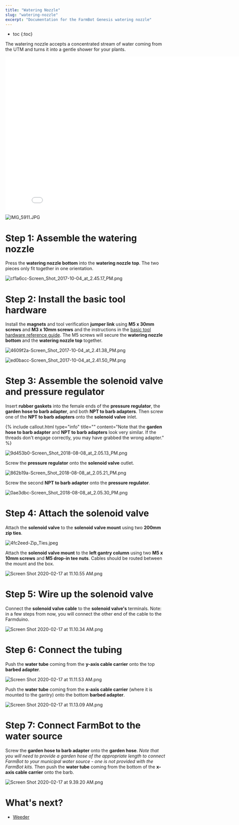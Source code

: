 ```yaml
---
title: "Watering Nozzle"
slug: "watering-nozzle"
excerpt: "Documentation for the FarmBot Genesis watering nozzle"
---
```


* toc
{:toc}

The watering nozzle accepts a concentrated stream of water coming from the UTM and turns it into a gentle shower for your plants.

<iframe class="embedly-embed" src="//cdn.embedly.com/widgets/media.html?src=https%3A%2F%2Fwww.youtube.com%2Fembed%2Fxh7imhENpLQ%3Ffeature%3Doembed&url=http%3A%2F%2Fwww.youtube.com%2Fwatch%3Fv%3Dxh7imhENpLQ&image=https%3A%2F%2Fi.ytimg.com%2Fvi%2Fxh7imhENpLQ%2Fhqdefault.jpg&key=02466f963b9b4bb8845a05b53d3235d7&type=text%2Fhtml&schema=youtube" width="854" height="480" scrolling="no" frameborder="0" allowfullscreen></iframe>



![IMG_5911.JPG](IMG_5911.JPG)

# Step 1: Assemble the watering nozzle
Press the **watering nozzle bottom** into the **watering nozzle top**. The two pieces only fit together in one orientation.

![cf1a6cc-Screen_Shot_2017-10-04_at_2.45.17_PM.png](Screen_Shot_2017-10-04_at_2.45.17_PM.png)

# Step 2: Install the basic tool hardware
Install the **magnets** and tool verification **jumper link** using **M5 x 30mm screws** and **M3 x 10mm screws** and the instructions in the [basic tool hardware reference guide](../../Extras/reference/basic-tool-hardware.md). The M5 screws will secure the **watering nozzle bottom** and the **watering nozzle top** together.

![4609f2a-Screen_Shot_2017-10-04_at_2.41.38_PM.png](Screen_Shot_2017-10-04_at_2.41.38_PM.png)



![ed0bacc-Screen_Shot_2017-10-04_at_2.41.50_PM.png](Screen_Shot_2017-10-04_at_2.41.50_PM.png)

# Step 3: Assemble the solenoid valve and pressure regulator
Insert **rubber gaskets** into the female ends of the **pressure regulator**, the **garden hose to barb adapter**, and both **NPT to barb adapters**. Then screw one of the **NPT to barb adapters** onto the **solenoid valve** inlet.

{%
include callout.html
type="info"
title=""
content="Note that the **garden hose to barb adapter** and **NPT to barb adapters** look very similar. If the threads don't engage correctly, you may have grabbed the wrong adapter."
%}



![9d453b0-Screen_Shot_2018-08-08_at_2.05.13_PM.png](Screen_Shot_2018-08-08_at_2.05.13_PM.png)

Screw the **pressure regulator** onto the **solenoid valve** outlet.

![862b19a-Screen_Shot_2018-08-08_at_2.05.21_PM.png](Screen_Shot_2018-08-08_at_2.05.21_PM.png)

Screw the second **NPT to barb adapter** onto the **pressure regulator**.

![0ae3dbc-Screen_Shot_2018-08-08_at_2.05.30_PM.png](Screen_Shot_2018-08-08_at_2.05.30_PM.png)

# Step 4: Attach the solenoid valve
Attach the **solenoid valve** to the **solenoid valve mount** using two **200mm zip ties**.

![4fc2eed-Zip_Ties.jpeg](Zip_Ties.jpeg)

Attach the **solenoid valve mount** to the **left gantry column** using two **M5 x 10mm screws** and **M5 drop-in tee nuts**. Cables should be routed between the mount and the box.

![Screen Shot 2020-02-17 at 11.10.55 AM.png](Screen_Shot_2020-02-17_at_11.10.55_AM.png)



# Step 5: Wire up the solenoid valve

Connect the **solenoid valve cable** to the **solenoid valve's** terminals. Note: in a few steps from now, you will connect the other end of the cable to the Farmduino.

![Screen Shot 2020-02-17 at 11.10.34 AM.png](Screen_Shot_2020-02-17_at_11.10.34_AM.png)



# Step 6: Connect the tubing

Push the **water tube** coming from the **y-axis cable carrier** onto the top **barbed adapter**.

![Screen Shot 2020-02-17 at 11.11.53 AM.png](Screen_Shot_2020-02-17_at_11.11.53_AM.png)

Push the **water tube** coming from the **x-axis cable carrier** (where it is mounted to the gantry) onto the bottom **barbed adapter**.

![Screen Shot 2020-02-17 at 11.13.09 AM.png](Screen_Shot_2020-02-17_at_11.13.09_AM.png)



# Step 7: Connect FarmBot to the water source

Screw the **garden hose to barb adapter** onto the **garden hose**. *Note that you will need to provide a garden hose of the appropriate length to connect FarmBot to your municipal water source - one is not provided with the FarmBot kits.* Then push the **water tube** coming from the bottom of the **x-axis cable carrier** onto the barb.

![Screen Shot 2020-02-17 at 9.39.20 AM.png](Screen_Shot_2020-02-17_at_9.39.20_AM.png)


# What's next?

 * [Weeder](../tools/weeder.md)
